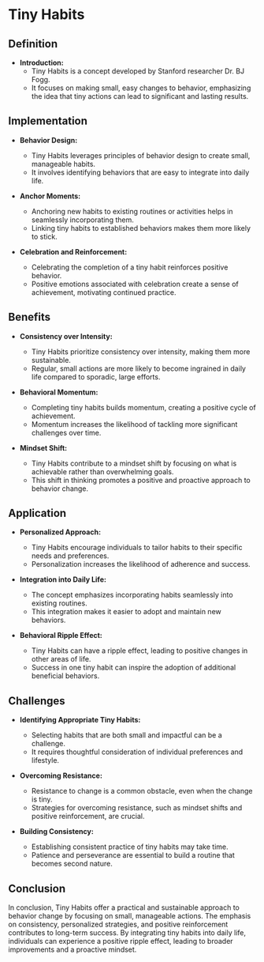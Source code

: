 # Tiny Habits

## Definition

- **Introduction:**
  - Tiny Habits is a concept developed by Stanford researcher Dr. BJ Fogg.
  - It focuses on making small, easy changes to behavior, emphasizing the idea that tiny actions can lead to significant and lasting results.

## Implementation

- **Behavior Design:**
  - Tiny Habits leverages principles of behavior design to create small, manageable habits.
  - It involves identifying behaviors that are easy to integrate into daily life.

- **Anchor Moments:**
  - Anchoring new habits to existing routines or activities helps in seamlessly incorporating them.
  - Linking tiny habits to established behaviors makes them more likely to stick.

- **Celebration and Reinforcement:**
  - Celebrating the completion of a tiny habit reinforces positive behavior.
  - Positive emotions associated with celebration create a sense of achievement, motivating continued practice.

## Benefits

- **Consistency over Intensity:**
  - Tiny Habits prioritize consistency over intensity, making them more sustainable.
  - Regular, small actions are more likely to become ingrained in daily life compared to sporadic, large efforts.

- **Behavioral Momentum:**
  - Completing tiny habits builds momentum, creating a positive cycle of achievement.
  - Momentum increases the likelihood of tackling more significant challenges over time.

- **Mindset Shift:**
  - Tiny Habits contribute to a mindset shift by focusing on what is achievable rather than overwhelming goals.
  - This shift in thinking promotes a positive and proactive approach to behavior change.

## Application

- **Personalized Approach:**
  - Tiny Habits encourage individuals to tailor habits to their specific needs and preferences.
  - Personalization increases the likelihood of adherence and success.

- **Integration into Daily Life:**
  - The concept emphasizes incorporating habits seamlessly into existing routines.
  - This integration makes it easier to adopt and maintain new behaviors.

- **Behavioral Ripple Effect:**
  - Tiny Habits can have a ripple effect, leading to positive changes in other areas of life.
  - Success in one tiny habit can inspire the adoption of additional beneficial behaviors.

## Challenges

- **Identifying Appropriate Tiny Habits:**
  - Selecting habits that are both small and impactful can be a challenge.
  - It requires thoughtful consideration of individual preferences and lifestyle.

- **Overcoming Resistance:**
  - Resistance to change is a common obstacle, even when the change is tiny.
  - Strategies for overcoming resistance, such as mindset shifts and positive reinforcement, are crucial.

- **Building Consistency:**
  - Establishing consistent practice of tiny habits may take time.
  - Patience and perseverance are essential to build a routine that becomes second nature.

## Conclusion

In conclusion, Tiny Habits offer a practical and sustainable approach to behavior change by focusing on small, manageable actions. The emphasis on consistency, personalized strategies, and positive reinforcement contributes to long-term success. By integrating tiny habits into daily life, individuals can experience a positive ripple effect, leading to broader improvements and a proactive mindset.
